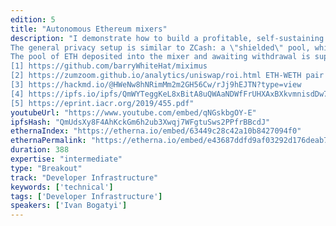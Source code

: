 ```yaml
---
edition: 5
title: "Autonomous Ethereum mixers"
description: "I demonstrate how to build a profitable, self-sustaining Ethereum mixer. I use zkSNARKs as the core mixer mechanism [1], and invest the shielded money pool into a risk-free DeFi application to earn interest [2].  The mixer complies with Vitalik's interface proposal [3].
The general privacy setup is similar to ZCash: a \"shielded\" pool, which contains all the ETH deposited by people who desire anonymity, and \"notes\" that can be withdrawn without revealing any connection to the deposit transaction. Importantly, this provides K-anonymity for K → ∞, unlike ring signatures or MimbleWimble, providing K-anonymity for K < 15 (ring signature size in Monero, block size in MimbleWimble) and thus prone to several attacks [4, 5].
The pool of ETH deposited into the mixer and awaiting withdrawal is supplied into the Uniswap WETH converter (~4%/year ROI). Unfortunately, that revenue cannot be supplied to the users, since the exact amount would give away precisely when the deposit was made. On the other hand, it can be used to subsidize infrastructure and \"keepers\" that made the withdrawal transactions for clients – a known problem for all previous mixer designs.
[1] https://github.com/barryWhiteHat/miximus
[2] https://zumzoom.github.io/analytics/uniswap/roi.html ETH-WETH pair
[3] https://hackmd.io/@HWeNw8hNRimMm2m2GH56Cw/rJj9hEJTN?type=view
[4] https://ipfs.io/ipfs/QmWYTeggKeL8xBitA8uQWAaNDWfFrUHXAxBXkvmnisdDw7
[5] https://eprint.iacr.org/2019/455.pdf"
youtubeUrl: "https://www.youtube.com/embed/qNGskbgOY-E"
ipfsHash: "QmUdsXy8F4AhKckGm6h2ub3Xwqj7WFgtuSws2PPfrBBcdJ"
ethernaIndex: "https://etherna.io/embed/63449c28c42a10b8427094f0"
ethernaPermalink: "https://etherna.io/embed/e43687ddfd9af03292d176deab700a1a5a3c38cae64be6508d857787e7cd16dd"
duration: 388
expertise: "intermediate"
type: "Breakout"
track: "Developer Infrastructure"
keywords: ['technical']
tags: ['Developer Infrastructure']
speakers: ['Ivan Bogatyi']
---
```

